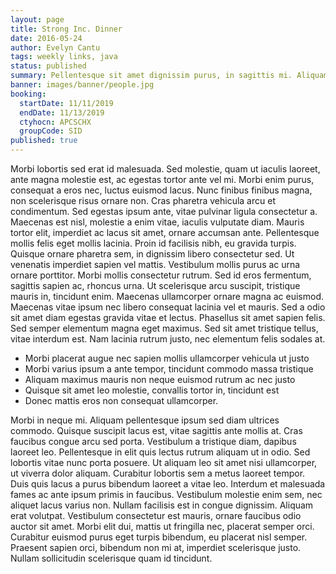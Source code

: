 ```yaml
---
layout: page
title: Strong Inc. Dinner
date: 2016-05-24
author: Evelyn Cantu
tags: weekly links, java
status: published
summary: Pellentesque sit amet dignissim purus, in sagittis mi. Aliquam.
banner: images/banner/people.jpg
booking:
  startDate: 11/11/2019
  endDate: 11/13/2019
  ctyhocn: APCSCHX
  groupCode: SID
published: true
---
```

Morbi lobortis sed erat id malesuada. Sed molestie, quam ut iaculis laoreet, ante magna molestie est, ac egestas tortor ante vel mi. Morbi enim purus, consequat a eros nec, luctus euismod lacus. Nunc finibus finibus magna, non scelerisque risus ornare non. Cras pharetra vehicula arcu et condimentum. Sed egestas ipsum ante, vitae pulvinar ligula consectetur a. Maecenas est nisl, molestie a enim vitae, iaculis vulputate diam. Mauris tortor elit, imperdiet ac lacus sit amet, ornare accumsan ante. Pellentesque mollis felis eget mollis lacinia. Proin id facilisis nibh, eu gravida turpis. Quisque ornare pharetra sem, in dignissim libero consectetur sed.
Ut venenatis imperdiet sapien vel mattis. Vestibulum mollis purus ac urna ornare porttitor. Morbi mollis consectetur rutrum. Sed id eros fermentum, sagittis sapien ac, rhoncus urna. Ut scelerisque arcu suscipit, tristique mauris in, tincidunt enim. Maecenas ullamcorper ornare magna ac euismod. Maecenas vitae ipsum nec libero consequat lacinia vel et mauris. Sed a odio sit amet diam egestas gravida vitae et lectus. Phasellus sit amet sapien felis. Sed semper elementum magna eget maximus. Sed sit amet tristique tellus, vitae interdum est. Nam lacinia rutrum justo, nec elementum felis sodales at.

* Morbi placerat augue nec sapien mollis ullamcorper vehicula ut justo
* Morbi varius ipsum a ante tempor, tincidunt commodo massa tristique
* Aliquam maximus mauris non neque euismod rutrum ac nec justo
* Quisque sit amet leo molestie, convallis tortor in, tincidunt est
* Donec mattis eros non consequat ullamcorper.

Morbi in neque mi. Aliquam pellentesque ipsum sed diam ultrices commodo. Quisque suscipit lacus est, vitae sagittis ante mollis at. Cras faucibus congue arcu sed porta. Vestibulum a tristique diam, dapibus laoreet leo. Pellentesque in elit quis lectus rutrum aliquam ut in odio. Sed lobortis vitae nunc porta posuere. Ut aliquam leo sit amet nisi ullamcorper, ut viverra dolor aliquam. Curabitur lobortis sem a metus laoreet tempor.
Duis quis lacus a purus bibendum laoreet a vitae leo. Interdum et malesuada fames ac ante ipsum primis in faucibus. Vestibulum molestie enim sem, nec aliquet lacus varius non. Nullam facilisis est in congue dignissim. Aliquam erat volutpat. Vestibulum consectetur est mauris, ornare faucibus odio auctor sit amet. Morbi elit dui, mattis ut fringilla nec, placerat semper orci. Curabitur euismod purus eget turpis bibendum, eu placerat nisl semper. Praesent sapien orci, bibendum non mi at, imperdiet scelerisque justo. Nullam sollicitudin scelerisque quam id tincidunt.
